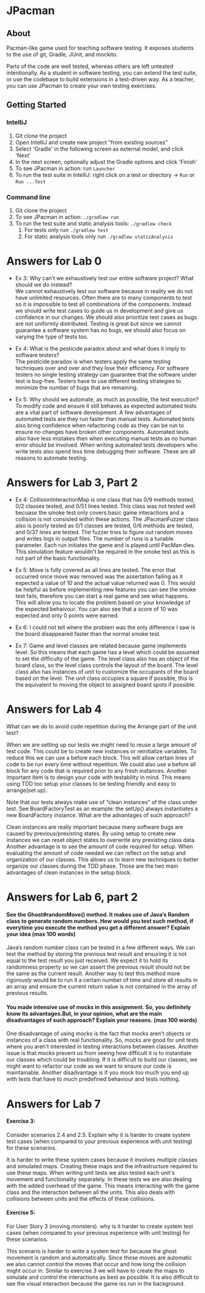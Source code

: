 # JPacman


## About

Pacman-like game used for teaching software testing.
It exposes students to the use of git, Gradle, JUnit, and mockito.

Parts of the code are well tested, whereas others are left untested intentionally. As a student in software testing, you can extend the test suite, or use the codebase to build extensions in a test-driven way. As a teacher, you can use JPacman to create your own testing exercises.

## Getting Started

### IntelliJ
1. Git clone the project
2. Open IntelliJ and create new project "from existing sources"
3. Select 'Gradle' in the following screen as external model, and click 'Next'
4. In the next screen, optionally adjust the Gradle options and click 'Finish'
5. To see JPacman in action: run `Launcher`
5. To run the test suite in IntelliJ: right click on a test or directory -> `Run` or `Run ...Test`

### Command line
1. Git clone the project
2. To see JPacman in action: `./gradlew run`
3. To run the test suite and static analysis tools: `./gradlew check`
    1. For tests only run `./gradlew test`
    2. For static analysis tools only run `./gradlew staticAnalysis`
	 
# Answers for Lab 0
- Ex 3: Why can’t we exhaustively test our entire software project? What should we do instead?  
    We cannot exhaustively test our software because in reality we do not have unlimited resources. Often there are to many components to test so it is impossible to test all combinations of the components. Instead we should write test cases to guide us in development and give us confidence in our changes. We should also prioritize test cases as bugs are not uniformly distributed. Testing is great but since we cannot guarantee a software system has no bugs, we should also focus on varying the type of tests too.

- Ex 4: What is the pesticide paradox about and what does it imply to software testers?  
    The pesticide paradox is when testers apply the same testing techniques over and over and they lose their efficiency. For software testers no single testing strategy can guarantee that the software under test is bug-free. Testers have to use different testing strategies to minimize the number of bugs that are remaining.

- Ex 5: Why should we automate, as much as possible, the test execution?  
    To modify code and ensure it still behaves as expected automated tests are a vital part of software development. A few advantages of automated tests are they run faster than manual tests. Automated tests also bring confidence when refactoring code as they can be run to ensure no changes have broken other components. Automated tests also have less mistakes then when executing manual tests as no human error should be involved. When writing automated tests developers who write tests also spend less time debugging their software. These are all reasons to automate testing.
    
# Answers for Lab 3, Part 2
- Ex 4: CollisionInteractionMap is one class that has 0/9 methods tested, 0/2 classes tested, and 0/51 lines tested. This class was not tested well becuase the smoke test only covers basic game interactions and a collision is not consisted within these actions.
The JPacmanFuzzer class also is poorly tested as 0/1 classes are tested, 0/6 methods are tested, and 0/37 lines are tested. The fuzzer tries to figure out random moves and writes logs in output files. The number of runs is a tunable parameter. Each run initiates the game and is played until PacMan dies. This simulation feature wouldn't be required in the smoke test as this is not part of the basic functionality.

- Ex 5: Move is fully covered as all lines are tested. The error that occurred once move was removed was the assertation failing as it expected a value of 10 and the actual value returned was 0. This would be helpful as before implementing new features you can see the smoke test fails, therefore you can start a real game and see what happens. This will allow you to locate the problem based on your knowledge of the expected behaivour. You can also see that a score of 10 was expected and only 0 points were earned.

- Ex 6: I could not tell where the problem was the only difference I saw is the board disappeared faster than the normal smoke test.

- Ex 7: Game and level classes are related because game implements level. So this means that each game has a level which could be assumed to set the difficulty of the game.
The level class also has an object of the board class, so the level class controls the layout of the board.
The level class also has instances of unit to customize the occupants of the board based on the level.
The unit class occupies a square if possible, this is the equivalent to moving the object to assigned board spots if possible.

# Answers for Lab 4
What can we do to avoid code repetition during the Arrange part of the unit test?

When we are setting up our tests we might need to reuse a large amount of test code. This could be to create new instances or reinitialize variables. To reduce this we can use a before each block. This will allow certain lines of code to be run every time without repetition. We could also use a before all block for any code that is required prior to any fresh instances. Another important item is to design your code with testability in mind. This means using TDD too setup your classes to be testing friendly and easy to arrange(set up).

Note that our tests always make use of “clean instances” of the class under test. See BoardFactoryTest as an example: the setUp() always instantiates a new BoardFactory instance.
What are the advantages of such approach?

Clean instances are really important because many software bugs are caused by previous/prexisting states. By using setup to create new instances we can reset object states to overwrite any prexisting class data. Another advantage is to see the amount of code required for setup. When evaluating the amount of code needed we can reflect on the setup and organization of our classes. This allows us to learn new techniques to better organize our classes during the TDD phase. Those are the two main advantages of clean instances in the setup block.

# Answers for Lab 6, part 2
#### See the Ghost#randomMove() method. It makes use of Java’s Random class to generate random numbers. How would you test such method, if everytime you execute the method you get a different answer? Explain your idea (max 100 words)

Java’s random number class can be tested in a few different ways. We can test the method by storing the previous test result and ensuring it is not equal to the test result you just received. We expect it to hold its randomness property so we can assert the previous result should not be the same as the current result. Another way to test this method more rigorously would be to run it a certain number of time and store all results in an array and ensure the current return value is not contained in the array of previous results.

#### You made intensive use of mocks in this assignment. So, you definitely know its advantages.But, in your opinion, what are the main disadvantages of such approach? Explain your reasons. (max 100 words)

One disadvantage of using mocks is the fact that mocks aren’t objects or instances of a class with real functionality. So, mocks are good for unit tests where you aren’t interested in testing interactions between classes. Another issue is that mocks prevent us from seeing how difficult it is to instantiate our classes which could be troubling. If it is difficult to build our classes, we might want to refactor our code as we want to ensure our code is maintainable. Another disadvantage is if you mock too much you end up with tests that have to much predefined behaviour and tests nothing.

# Answers for Lab 7
#### Exercise 3:
Consider scenarios 2.4 and 2.5. 
Explain why it is harder to create system test cases (when compared to your previous experience with unit testing) for these scenarios.

It is harder to write these system cases because it involves multiple classes and simulated maps. Creating these maps and the infrastructure required to use these maps.
When writing unit tests we also tested each unit's movement and functionality separately. In these tests we are also dealing with the added overhead of the game. 
This means interacting with the game class and the interaction between all the units. This also deals with collisions between units and the effects of these collisions.

#### Exercise 5:
For User Story 3 (moving monsters).
why is it harder to create system test cases (when compared to your previous experience with unit testing) for these scenarios.

This scenario is harder to write a system test for because the ghost movement is random and automatically. 
Since these moves are automatic we also cannot control the moves that occur and how long the collision might occur in.
Similar to exercise 3 we will have to create the maps to simulate and control the interactions as best as possible.
It is also difficult to see the visual interaction because the game iss run in the background.